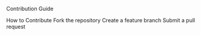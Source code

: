Contribution Guide

How to Contribute
Fork the repository
Create a feature branch
Submit a pull request

